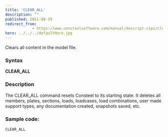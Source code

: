 ```yaml
---
title: 'CLEAR_ALL'
description: ""
published: 2021-08-19
redirect_from: 
            - https://www.consteelsoftware.com/manual/descript-cspi/clear_all/
hero: ../../../defaultHero.jpg
---
```

<!-- wp:paragraph -->

Clears all content in the model file.

<!-- /wp:paragraph -->

<!-- wp:heading {"level":3} -->

### Syntax

<!-- /wp:heading -->

<!-- wp:paragraph -->

**CLEAR_ALL**

<!-- /wp:paragraph -->

<!-- wp:heading {"level":3} -->

### Description

<!-- /wp:heading -->

<!-- wp:paragraph -->

The CLEAR_ALL command resets Consteel to its starting state. It deletes all members, plates, sections, loads, loadcases, load combinations, user made support types, any documentation created, snapshots saved, etc.

<!-- /wp:paragraph -->

<!-- wp:heading {"level":3} -->

### Sample code:

<!-- /wp:heading -->

<!-- wp:loos-hcb/code-block -->

```
CLEAR_ALL
```

<!-- /wp:loos-hcb/code-block -->
